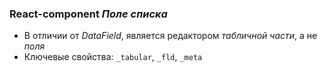 ### React-component _Поле списка_
- В отличии от _DataField_, является редактором _табличной части_, а не _поля_
- Ключевые свойства: `_tabular`, `_fld`, `_meta`